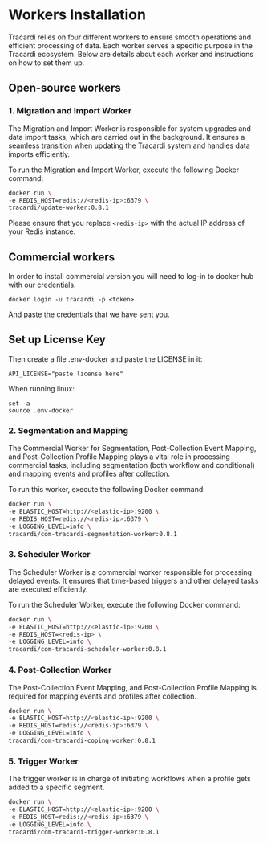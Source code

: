 # Workers Installation

Tracardi relies on four different workers to ensure smooth operations and efficient processing of data. Each worker
serves a specific purpose in the Tracardi ecosystem. Below are details about each worker and instructions on how to set
them up.

## Open-source workers

### 1. Migration and Import Worker

The Migration and Import Worker is responsible for system upgrades and data import tasks, which are carried out in the
background. It ensures a seamless transition when updating the Tracardi system and handles data imports efficiently.

To run the Migration and Import Worker, execute the following Docker command:

```bash
docker run \
-e REDIS_HOST=redis://<redis-ip>:6379 \
tracardi/update-worker:0.8.1
```

Please ensure that you replace `<redis-ip>` with the actual IP address of your Redis instance.

## Commercial workers

In order to install commercial version you will need to log-in to docker hub with our credentials.

```
docker login -u tracardi -p <token>
```

And paste the credentials that we have sent you.

## Set up License Key

Then create a file .env-docker and paste the LICENSE in it:

```
API_LICENSE="paste license here"
```

When running linux:

```
set -a
source .env-docker
```

### 2. Segmentation and Mapping

The Commercial Worker for Segmentation, Post-Collection Event Mapping, and Post-Collection Profile Mapping plays a vital
role in processing commercial tasks, including segmentation (both workflow and conditional) and mapping events and
profiles after collection.

To run this worker, execute the following Docker command:

```bash
docker run \
-e ELASTIC_HOST=http://<elastic-ip>:9200 \
-e REDIS_HOST=redis://<redis-ip>:6379 \
-e LOGGING_LEVEL=info \
tracardi/com-tracardi-segmentation-worker:0.8.1
```

### 3. Scheduler Worker

The Scheduler Worker is a commercial worker responsible for processing delayed events. It ensures that time-based
triggers and other delayed tasks are executed efficiently.

To run the Scheduler Worker, execute the following Docker command:

```bash
docker run \
-e ELASTIC_HOST=http://<elastic-ip>:9200 \
-e REDIS_HOST=<redis-ip> \
-e LOGGING_LEVEL=info \
tracardi/com-tracardi-scheduler-worker:0.8.1
```

### 4. Post-Collection Worker

The Post-Collection Event Mapping, and Post-Collection Profile Mapping is required for mapping events and
profiles after collection.

```bash
docker run \
-e ELASTIC_HOST=http://<elastic-ip>:9200 \
-e REDIS_HOST=redis://<redis-ip>:6379 \
-e LOGGING_LEVEL=info \
tracardi/com-tracardi-coping-worker:0.8.1
```

### 5. Trigger Worker

The trigger worker is in charge of initiating workflows when a profile gets added to a specific segment.

```bash
docker run \
-e ELASTIC_HOST=http://<elastic-ip>:9200 \
-e REDIS_HOST=redis://<redis-ip>:6379 \
-e LOGGING_LEVEL=info \
tracardi/com-tracardi-trigger-worker:0.8.1
```

